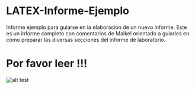 # LATEX-Informe-Ejemplo
Informe ejemplo para guiarse en la elaboracion de un nuevo informe.
Este es un informe completo con comentarios de Maikel orientado a guiarles en como preparar las diversas secciones del informe de laboratorio.
# Por favor leer !!!

![alt test](screenshots/LATEX64.png)

